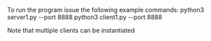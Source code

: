 To run the program issue the following example commands:
python3 server1.py --port 8888
python3 client1.py --port 8888

Note that multiple clients can be instantiated